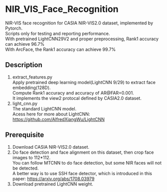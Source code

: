 # NIR_VIS_Face_Recognition
NIR-VIS face recognition for CASIA NIR-VIS2.0 dataset, implemented by Pytorch.      
Scripts only for testing and reporting performance.    
With pretrained LightCNN29V2 and proper preprocessing, Rank1 accuracy can achieve 96.7%     
With ArcFace, the Rank1 accuracy can achieve 99.7%     

## Description
1) extract_features.py      
Apply pretrained deep learning model(LightCNN 9/29) to extract face embedding(128D).            
Compute Rank1 accuracy and accuracy of AR@FAR=0.001.     
It implements the view2 protocal defined by CASIA2.0 dataset.       
2) light_cnn.py     
The standard LightCNN model.     
Acess here for more about LightCNN: https://github.com/AlfredXiangWu/LightCNN    

## Prerequisite
1) Download CASIA NIR-VIS2.0 dataset.    
2) Do face detection and face alignment on this dataset, then crop face images to 112*112.   
You can follow MTCNN to do face detection, but some NIR faces will not be detected.    
A better way is to use SSH face detector, which is introduced in this paper: https://arxiv.org/abs/1708.03979     
3) Download pretrained LightCNN weight.   

